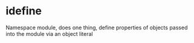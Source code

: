 # idefine
Namespace module, does one thing, define properties of objects passed into the module via an object literal
